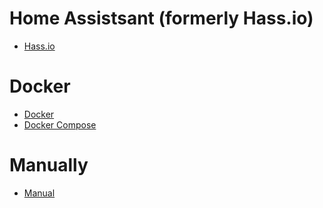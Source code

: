 # Home Assistsant (formerly Hass.io)
* [Hass.io](./HASSIO)

# Docker
* [Docker](./Docker#plain)
* [Docker Compose](./Docker#composer)

# Manually
* [Manual](./Manual)
